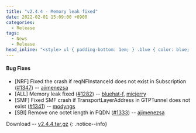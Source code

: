 ```yaml
---
title: "v2.4.4 - Memory leak fixed"
date: 2022-02-01 15:09:00 +0900
categories:
  - Release
tags:
  - News
  - Release
head_inline: "<style> ul { padding-bottom: 1em; } .blue { color: blue; }</style>"
---
```


#### Bug Fixes
- [NRF] Fixed the crash if reqNFInstanceId does not exist in Subscription ([#1347](https://github.com/open5gs/open5gs/issues/1347)) -- [ajimenezsa](https://github.com/ajimenezsa)
- [ALL] Memory leak fixed ([#1282](https://github.com/open5gs/open5gs/issues/1282)) -- [bluehat-f](https://github.com/bluehat-f), [micjerry](https://github.com/micjerry)
- [SMF] Fixed SMF crash if TransportLayerAddress in GTPTunnel does not exist ([#1341](https://github.com/open5gs/open5gs/issues/1341)) -- [modyngs](https://github.com/modyngs)
- [SBI] Remove one octet length in FQDN ([#1333](https://github.com/open5gs/open5gs/issues/1333)) -- [ajimenezsa](https://github.com/ajimenezsa)

Download -- [v2.4.4.tar.gz](https://github.com/open5gs/open5gs/archive/v2.4.4.tar.gz)
{: .notice--info}
